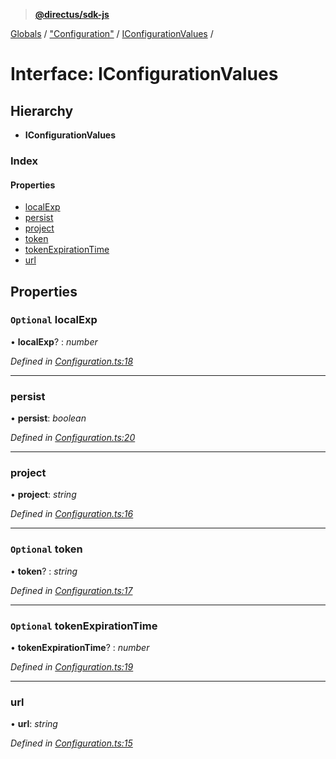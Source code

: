 > **[@directus/sdk-js](../README.md)**

[Globals](../README.md) / ["Configuration"](../modules/_configuration_.md) / [IConfigurationValues](_configuration_.iconfigurationvalues.md) /

# Interface: IConfigurationValues

## Hierarchy

* **IConfigurationValues**

### Index

#### Properties

* [localExp](_configuration_.iconfigurationvalues.md#optional-localexp)
* [persist](_configuration_.iconfigurationvalues.md#persist)
* [project](_configuration_.iconfigurationvalues.md#project)
* [token](_configuration_.iconfigurationvalues.md#optional-token)
* [tokenExpirationTime](_configuration_.iconfigurationvalues.md#optional-tokenexpirationtime)
* [url](_configuration_.iconfigurationvalues.md#url)

## Properties

### `Optional` localExp

• **localExp**? : *number*

*Defined in [Configuration.ts:18](https://github.com/janbiasi/sdk-js/blob/75383ea/src/Configuration.ts#L18)*

___

###  persist

• **persist**: *boolean*

*Defined in [Configuration.ts:20](https://github.com/janbiasi/sdk-js/blob/75383ea/src/Configuration.ts#L20)*

___

###  project

• **project**: *string*

*Defined in [Configuration.ts:16](https://github.com/janbiasi/sdk-js/blob/75383ea/src/Configuration.ts#L16)*

___

### `Optional` token

• **token**? : *string*

*Defined in [Configuration.ts:17](https://github.com/janbiasi/sdk-js/blob/75383ea/src/Configuration.ts#L17)*

___

### `Optional` tokenExpirationTime

• **tokenExpirationTime**? : *number*

*Defined in [Configuration.ts:19](https://github.com/janbiasi/sdk-js/blob/75383ea/src/Configuration.ts#L19)*

___

###  url

• **url**: *string*

*Defined in [Configuration.ts:15](https://github.com/janbiasi/sdk-js/blob/75383ea/src/Configuration.ts#L15)*